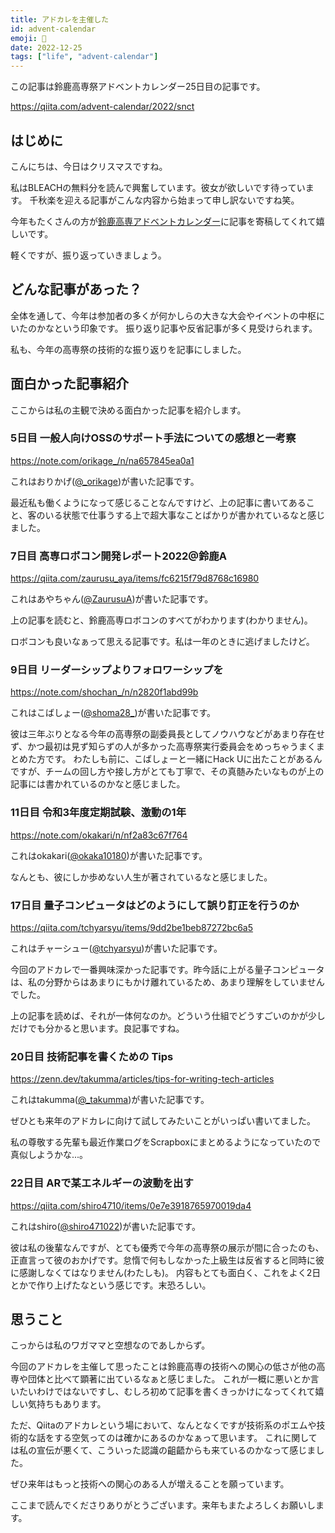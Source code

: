 ```yaml
---
title: アドカレを主催した
id: advent-calendar
emoji: 📅
date: 2022-12-25
tags: ["life", "advent-calendar"]
---
```


この記事は鈴鹿高専祭アドベントカレンダー25日目の記事です。

https://qiita.com/advent-calendar/2022/snct

## はじめに

こんにちは、今日はクリスマスですね。

私はBLEACHの無料分を読んで興奮しています。彼女が欲しいです待っています。
千秋楽を迎える記事がこんな内容から始まって申し訳ないですね笑。

今年もたくさんの方が[鈴鹿高専アドベントカレンダー](https://qiita.com/advent-calendar/2022/snct)に記事を寄稿してくれて嬉しいです。

軽くですが、振り返っていきましょう。

## どんな記事があった？

全体を通して、今年は参加者の多くが何かしらの大きな大会やイベントの中枢にいたのかなという印象です。
振り返り記事や反省記事が多く見受けられます。

私も、今年の高専祭の技術的な振り返りを記事にしました。

## 面白かった記事紹介

ここからは私の主観で決める面白かった記事を紹介します。

### 5日目 一般人向けOSSのサポート手法についての感想と一考察

https://note.com/orikage_/n/na657845ea0a1

これはおりかげ([@_orikage](https://twitter.com/_orikage))が書いた記事です。

最近私も働くようになって感じることなんですけど、上の記事に書いてあること、客のいる状態で仕事うする上で超大事なことばかりが書かれているなと感じました。

### 7日目 高専ロボコン開発レポート2022@鈴鹿A

https://qiita.com/zaurusu_aya/items/fc6215f79d8768c16980

これはあやちゃん([@ZaurusuA](https://twitter.com/ZaurusuA))が書いた記事です。

上の記事を読むと、鈴鹿高専ロボコンのすべてがわかります(わかりません)。

ロボコンも良いなぁって思える記事です。私は一年のときに逃げましたけど。

### 9日目 リーダーシップよりフォロワーシップを

https://note.com/shochan_/n/n2820f1abd99b

これはこばしょー([@shoma28_](https://twitter.com/shoma28_))が書いた記事です。

彼は三年ぶりとなる今年の高専祭の副委員長としてノウハウなどがあまり存在せず、かつ最初は見ず知らずの人が多かった高専祭実行委員会をめっちゃうまくまとめた方です。
わたしも前に、こばしょーと一緒にHack Uに出たことがあるんですが、チームの回し方や接し方がとても丁寧で、その真髄みたいなものが上の記事には書かれているのかなと感じました。

### 11日目 令和3年度定期試験、激動の1年

https://note.com/okakari/n/nf2a83c67f764

これはokakari([@okaka10180](https://twitter.com/okaka10180))が書いた記事です。

なんとも、彼にしか歩めない人生が著されているなと感じました。

### 17日目 量子コンピュータはどのようにして誤り訂正を行うのか

https://qiita.com/tchyarsyu/items/9dd2be1beb87272bc6a5

これはチャーシュー([@tchyarsyu](https://twitter.com/tchyarsyu))が書いた記事です。

今回のアドカレで一番興味深かった記事です。昨今話に上がる量子コンピュータは、私の分野からはあまりにもかけ離れているため、あまり理解をしていませんでした。

上の記事を読めば、それが一体何なのか。どういう仕組でどうすごいのかが少しだけでも分かると思います。良記事ですね。

### 20日目 技術記事を書くための Tips

https://zenn.dev/takumma/articles/tips-for-writing-tech-articles

これはtakumma([@_takumma](https://twitter.com/_takumma))が書いた記事です。

ぜひとも来年のアドカレに向けて試してみたいことがいっぱい書いてました。

私の尊敬する先輩も最近作業ログをScrapboxにまとめるようになっていたので真似しようかな...。

### 22日目 ARで某エネルギーの波動を出す 

https://qiita.com/shiro4710/items/0e7e3918765970019da4

これはshiro([@shiro471022](https://twitter.com/shiro471022))が書いた記事です。

彼は私の後輩なんですが、とても優秀で今年の高専祭の展示が間に合ったのも、正直言って彼のおかげです。怠惰で何もしなかった上級生は反省すると同時に彼に感謝しなくてはなりません(わたしも)。
内容もとても面白く、これをよく2日とかで作り上げたなという感じです。末恐ろしい。

## 思うこと

こっからは私のワガママと空想なのであしからず。

今回のアドカレを主催して思ったことは鈴鹿高専の技術への関心の低さが他の高専や団体と比べて顕著に出ているなぁと感じました。
これが一概に悪いとか言いたいわけではないですし、むしろ初めて記事を書くきっかけになってくれて嬉しい気持ちもあります。

ただ、Qiitaのアドカレという場において、なんとなくですが技術系のポエムや技術的な話をする空気ってのは確かにあるのかなぁって思います。
これに関しては私の宣伝が悪くて、こういった認識の齟齬からも来ているのかなって感じました。

ぜひ来年はもっと技術への関心のある人が増えることを願っています。

ここまで読んでくださりありがとうございます。来年もまたよろしくお願いします。
